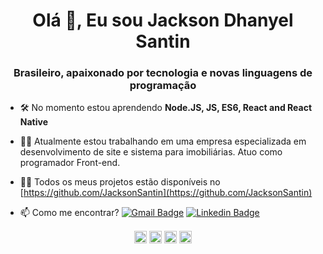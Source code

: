 <h1 align="center">Olá 👋, Eu sou Jackson Dhanyel Santin</h1>
<h3 align="center">Brasileiro, apaixonado por tecnologia e novas linguagens de programação</h3>

- 🛠 No momento estou aprendendo **Node.JS, JS, ES6, React and React Native**

- 👨‍💻 Atualmente estou trabalhando em uma empresa especializada em desenvolvimento de site e sistema para imobiliárias. Atuo como programador Front-end.

- 👨‍💻 Todos os meus projetos estão disponíveis no [https://github.com/JacksonSantin](https://github.com/JacksonSantin)

- 📫 Como me encontrar? 
[![Gmail Badge](https://img.shields.io/badge/-jackdhanyelsn@gmail.com-c14438?style=flat-square&logo=Gmail&logoColor=white&link=mailto:jackdhanyelsn@gmail.com)](mailto:jackdhanyelsn@gmail.com)
[![Linkedin Badge](https://img.shields.io/badge/-JacksonSantin-blue?style=flat-square&logo=Linkedin&logoColor=white&link=https://www.linkedin.com/in/jackson-dhanyel-santin/)](https://www.linkedin.com/in/jackson-dhanyel-santin/)

<p align="center">
<a href="https://twitter.com/dhanyeljack" target="blank"><img align="center" src="https://cdn.jsdelivr.net/npm/simple-icons@3.0.1/icons/twitter.svg" alt="dhanyeljack" height="20" width="20" /></a>
<a href="https://linkedin.com/in/jackson-dhanyel-santin" target="blank"><img align="center" src="https://cdn.jsdelivr.net/npm/simple-icons@3.0.1/icons/linkedin.svg" alt="jackson-dhanyel-santin" height="20" width="20" /></a>
<a href="https://fb.com/jackson.santin.52" target="blank"><img align="center" src="https://cdn.jsdelivr.net/npm/simple-icons@3.0.1/icons/facebook.svg" alt="jackson.santin.52" height="20" width="20" /></a>
<a href="https://instagram.com/jackson_santin" target="blank"><img align="center" src="https://cdn.jsdelivr.net/npm/simple-icons@3.0.1/icons/instagram.svg" alt="jackson_santin" height="20" width="20" /></a>
</p>

